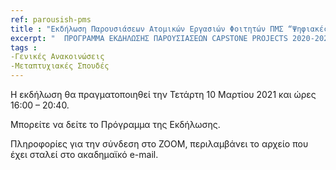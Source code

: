 ```yaml
---
ref: parousish-pms
title : "Εκδήλωση Παρουσιάσεων Ατομικών Εργασιών Φοιτητών ΠΜΣ “Ψηφιακές Εφαρμογές και Καινοτομία” 2020-2021"
excerpt: "  ΠΡΟΓΡΑΜΜΑ ΕΚΔΗΛΩΣΗΣ ΠΑΡΟΥΣΙΑΣΕΩΝ CAPSTONE PROJECTS 2020-2021"
tags : 
-Γενικές Ανακοινώσεις 
-Μεταπτυχιακές Σπουδές
--- 
```

Η εκδήλωση θα πραγματοποιηθεί την Τετάρτη 10 Μαρτίου 2021 και ώρες 16:00 – 20:40.

Μπορείτε να δείτε το Πρόγραμμα της Εκδήλωσης.

Πληροφορίες για την σύνδεση στο ΖΟΟΜ, περιλαμβάνει το αρχείο που έχει σταλεί στο ακαδημαϊκό e-mail.



